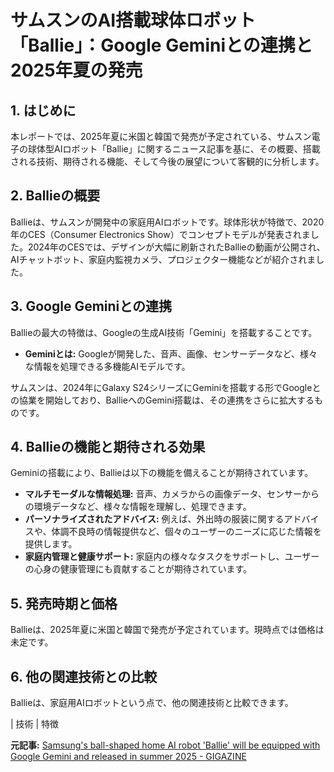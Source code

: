 # サムスンのAI搭載球体ロボット「Ballie」：Google Geminiとの連携と2025年夏の発売

## 1. はじめに

本レポートでは、2025年夏に米国と韓国で発売が予定されている、サムスン電子の球体型AIロボット「Ballie」に関するニュース記事を基に、その概要、搭載される技術、期待される機能、そして今後の展望について客観的に分析します。

## 2. Ballieの概要

Ballieは、サムスンが開発中の家庭用AIロボットです。球体形状が特徴で、2020年のCES（Consumer Electronics Show）でコンセプトモデルが発表されました。2024年のCESでは、デザインが大幅に刷新されたBallieの動画が公開され、AIチャットボット、家庭内監視カメラ、プロジェクター機能などが紹介されました。

## 3. Google Geminiとの連携

Ballieの最大の特徴は、Googleの生成AI技術「Gemini」を搭載することです。

* **Geminiとは:** Googleが開発した、音声、画像、センサーデータなど、様々な情報を処理できる多機能AIモデルです。

サムスンは、2024年にGalaxy S24シリーズにGeminiを搭載する形でGoogleとの協業を開始しており、BallieへのGemini搭載は、その連携をさらに拡大するものです。

## 4. Ballieの機能と期待される効果

Geminiの搭載により、Ballieは以下の機能を備えることが期待されています。

* **マルチモーダルな情報処理:** 音声、カメラからの画像データ、センサーからの環境データなど、様々な情報を理解し、処理できます。
* **パーソナライズされたアドバイス:** 例えば、外出時の服装に関するアドバイスや、体調不良時の情報提供など、個々のユーザーのニーズに応じた情報を提供します。
* **家庭内管理と健康サポート:** 家庭内の様々なタスクをサポートし、ユーザーの心身の健康管理にも貢献することが期待されています。

## 5. 発売時期と価格

Ballieは、2025年夏に米国と韓国で発売が予定されています。現時点では価格は未定です。

## 6. 他の関連技術との比較

Ballieは、家庭用AIロボットという点で、他の関連技術と比較できます。

| 技術 | 特徴 

**元記事:** [Samsung's ball-shaped home AI robot 'Ballie' will be equipped with Google Gemini and released in summer 2025 - GIGAZINE](https://gigazine.net/gsc_news/en/20250410-samsung-ballie-with-google-gemini/)